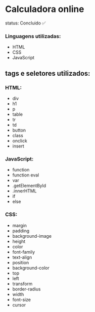 # Calculadora online
status: Concluido ✅

### Linguagens utilizadas:
+ HTML
+ CSS
+ JavaScript

## tags e seletores utilizados:
### HTML:
+ div
+ h1
+ p
+ table
+ tr
+ td
+ button
+ class
+ onclick
+ insert

### JavaScript:
+ function
+ function eval
+ var
+ .getElementById
+ .innerHTML
+ if
+ else


### CSS:
+ margin
+ padding
+ background-image
+ height
+ color
+ font-family
+ text-align
+ position
+ background-color
+ top
+ left
+ transform
+ border-radius
+ width
+ font-size
+ cursor
